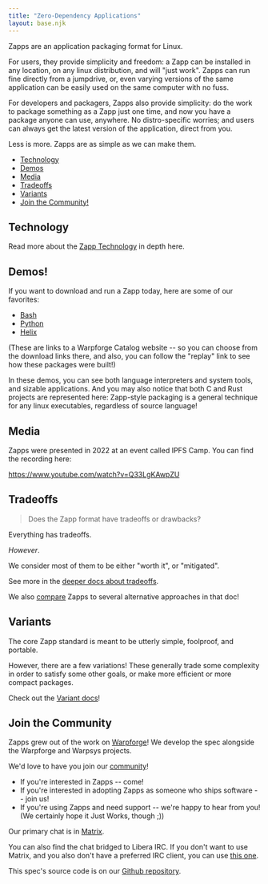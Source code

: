 ```yaml
---
title: "Zero-Dependency Applications"
layout: base.njk
---
```

Zapps are an application packaging format for Linux.

For users, they provide simplicity and freedom: a Zapp can be installed in any location, on any linux distribution, and will "just work".
Zapps can run fine directly from a jumpdrive, or, even varying versions of the same application can be easily used on the same computer with no fuss.

For developers and packagers, Zapps also provide simplicity: do the work to package something as a Zapp just one time,
and now you have a package anyone can use, anywhere.
No distro-specific worries; and users can always get the latest version of the application, direct from you.

Less is more.  Zapps are as simple as we can make them.


- [Technology](#technology)
- [Demos](#demos)
- [Media](#media)
- [Tradeoffs](#tradeoffs)
- [Variants](#variants)
- [Join the Community!](#join-the-community)


Technology
----------

Read more about the [Zapp Technology](/technology.md) in depth here.


Demos!
------

If you want to download and run a Zapp today, here are some of our favorites:

- [Bash](https://catalog.warpsys.org/warpsys.org/bash/_releases/v5.1.16-2.html)
- [Python](https://catalog.warpsys.org/warpsys.org/python/_releases/v3.10.4.html)
- [Helix](https://catalog.warpsys.org/warpsys.org/helix/_releases/22.05.html)

(These are links to a Warpforge Catalog website -- so you can choose from the download links there,
and also, you can follow the "replay" link to see how these packages were built!)

In these demos, you can see both language interpreters and system tools, and sizable applications.
And you may also notice that both C and Rust projects are represented here:
Zapp-style packaging is a general technique for any linux executables, regardless of source language!


Media
-----

Zapps were presented in 2022 at an event called IPFS Camp.  You can find the recording here:

https://www.youtube.com/watch?v=Q33LgKAwpZU



Tradeoffs
---------

> Does the Zapp format have tradeoffs or drawbacks?

Everything has tradeoffs.

_However_.

We consider most of them to be either "worth it", or "mitigated".

See more in the [deeper docs about tradeoffs](/compare.md#tradeoffs).

We also [compare](/compare.md#how-is-this-different-from) Zapps to several alternative approaches in that doc!


Variants
--------

The core Zapp standard is meant to be utterly simple, foolproof, and portable.

However, there are a few variations!  These generally trade some complexity in order to satisfy some other goals, or make more efficient or more compact packages.

Check out the [Variant docs](/variations.md)!


Join the Community
------------------

Zapps grew out of the work on [Warpforge](http://warpforge.io/)!
We develop the spec alongside the Warpforge and Warpsys projects.

We'd love to have you join our [community](https://warpforge.notion.site/Community-676332742afa4276be571f7d035d55db)!

- If you're interested in Zapps -- come!
- If you're interested in adopting Zapps as someone who ships software -- join us!
- If you're using Zapps and need support -- we're happy to hear from you!  (We certainly hope it Just Works, though ;))

Our primary chat is in [Matrix](https://matrix.to/#/#warpforge:matrix.org).

You can also find the chat bridged to Libera IRC.
If you don't want to use Matrix, and you also don't have a preferred IRC client, you can use [this one](https://web.libera.chat/gamja/#warpforge).

This spec's source code is on our [Github repository](https://github.com/warptools/zapps).
